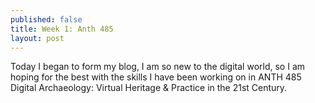 ```yaml
---
published: false
title: Week 1: Anth 485
layout: post
---
```

Today I began to form my blog, I am so new to the digital world, so I am hoping for the best with the skills I have been working on in ANTH 485 Digital Archaeology: Virtual Heritage & Practice in the 21st Century.